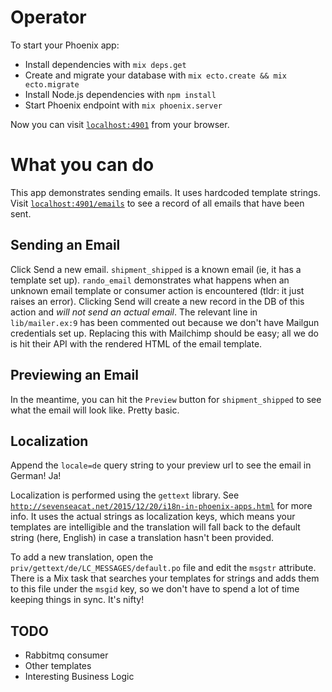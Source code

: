 # Operator

To start your Phoenix app:

  * Install dependencies with `mix deps.get`
  * Create and migrate your database with `mix ecto.create && mix ecto.migrate`
  * Install Node.js dependencies with `npm install`
  * Start Phoenix endpoint with `mix phoenix.server`

Now you can visit [`localhost:4901`](http://localhost:4901) from your browser.

# What you can do

This app demonstrates sending emails.  It uses hardcoded template strings.  Visit [`localhost:4901/emails`](http://localhost:4901/emails) to see a record of all emails that have been sent.

## Sending an Email

Click Send a new email.  `shipment_shipped` is a known email (ie, it has a template set up).  `rando_email` demonstrates what happens when an unknown email template or consumer action is encountered (tldr: it just raises an error).
Clicking Send will create a new record in the DB of this action and _will not send an actual email_.  The relevant line in `lib/mailer.ex:9` has been commented out because we don't have Mailgun credentials set up.  Replacing this with Mailchimp should be easy; 
all we do is hit their API with the rendered HTML of the email template.

## Previewing an Email

In the meantime, you can hit the `Preview` button for `shipment_shipped` to see what the email will look like.  Pretty basic.

## Localization

Append the `locale=de` query string to your preview url to see the email in German!  Ja!

Localization is performed using the `gettext` library.  See [`http://sevenseacat.net/2015/12/20/i18n-in-phoenix-apps.html`](http://sevenseacat.net/2015/12/20/i18n-in-phoenix-apps.html) for more info.  It uses the actual strings as localization keys, which means 
your templates are intelligible and the translation will fall back to the default string (here, English) in case a translation hasn't been provided.

To add a new translation, open the `priv/gettext/de/LC_MESSAGES/default.po` file and edit the `msgstr` attribute.  There is a Mix task that searches your templates for strings and adds them to this file under the `msgid` key, so we don't have to spend a lot of time
keeping things in sync.  It's nifty!


## TODO

* Rabbitmq consumer
* Other templates
* Interesting Business Logic
